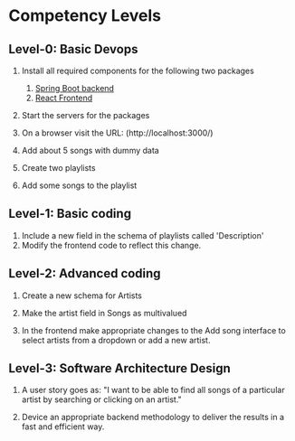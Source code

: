 # Competency Levels

## Level-0: Basic Devops

1. Install all required components for the following two packages
	1. [Spring Boot backend](https://github.com/IITBombayWeb/playlist-spring-boot)
	2. [React Frontend](https://github.com/IITBombayWeb/playlist-react)

2. Start the servers for the packages

3. On a browser visit the URL: (http://localhost:3000/)

4. Add about 5 songs with dummy data

5. Create two playlists

6. Add some songs to the playlist


## Level-1: Basic coding

1. Include a new field in the schema of playlists called 'Description'
2. Modify the frontend code to reflect this change.


## Level-2: Advanced coding

1. Create a new schema for Artists

2. Make the artist field in Songs as multivalued

3. In the frontend make appropriate changes to the Add song interface to
   select artists from a dropdown or add a new artist.


## Level-3: Software Architecture Design

1. A user story goes as: "I want to be able to find all songs of a 
   particular artist by searching or clicking on an artist."

2. Device an appropriate backend methodology to deliver the results
   in a fast and efficient way.

